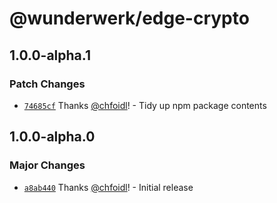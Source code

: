 # @wunderwerk/edge-crypto

## 1.0.0-alpha.1

### Patch Changes

- [`74685cf`](https://github.com/wunderwerkio/edge-crypto/commit/74685cf97ede84a8fffaf6d2ddc7b3716f2c2534) Thanks [@chfoidl](https://github.com/chfoidl)! - Tidy up npm package contents

## 1.0.0-alpha.0

### Major Changes

- [`a8ab440`](https://github.com/wunderwerkio/edge-crypto/commit/a8ab44055c4e083b2794cd996268e28bcc4f68fd) Thanks [@chfoidl](https://github.com/chfoidl)! - Initial release
